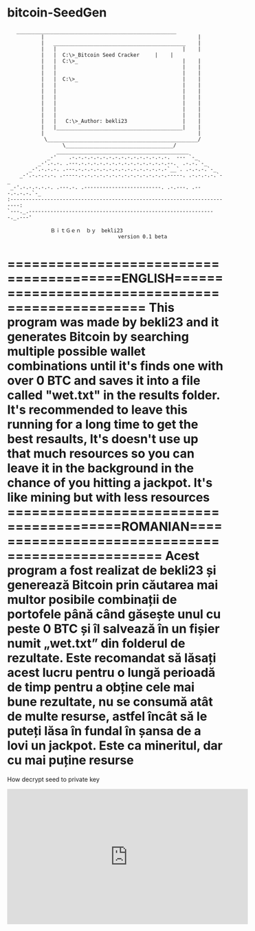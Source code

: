 # bitcoin-SeedGen
       ____________________________________________________
               |                                                  |
               |   ___________________________________________    |
               |   |                                         |    |
               |   |  C:\>_Bitcoin Seed Cracker     |    |
               |   |  C:\>_                                  |    |
               |   |                                         |    |
               |   |                                         |    |
               |   |  C:\>_                                  |    |
               |   |                                         |    |
               |   |                                         |    |
               |   |                                         |    |
               |   |                                         |    |
               |   |                                         |    |
               |   |                                         |    |
               |   |   C:\>_Author: bekli23                  |    |
               |   |_________________________________________|    |
               |                                                  |
                \_________________________________________________/
                      \___________________________________/
                    ___________________________________________
                 _-'    .-.-.-.-.-.-.-.-.-.-.-.-.-.-.-.-.  --- `-_
              _-'.-.-. .---.-.-.-.-.-.-.-.-.-.-.-.-.-.-.--.  .-.-.`-_
           _-'.-.-.-. .---.-.-.-.-.-.-.-.-.-.-.-.-.-.-.-`__`. .-.-.-.`-_
        _-'.-.-.-.-. .-----.-.-.-.-.-.-.-.-.-.-.-.-.-.-.-----. .-.-.-.-.`-_
     _-'.-.-.-.-.-. .---.-. .-------------------------. .-.---. .---.-.-.-.`-_
    :-------------------------------------------------------------------------:
    `---._.-------------------------------------------------------------._.---'

                  ＢｉｔＧｅｎ　ｂｙ　bekli23 
                                        version 0.1 beta
                                        
                                        
  ========================================ENGLISH=================================================
This program was made by bekli23 and it generates Bitcoin by searching multiple possible
wallet combinations until it's finds one with over 0 BTC and saves it into
a file called "wet.txt" in the results folder.
It's recommended to leave this running for a long time to get the best resaults, It's doesn't use up
that much resources so you can leave it in the background in the chance of you hitting a jackpot.
It's like mining but with less resources
========================================ROMANIAN=================================================
Acest program a fost realizat de bekli23 și generează Bitcoin prin căutarea mai multor posibile
combinații de portofele până când găsește unul cu peste 0 BTC și îl salvează în
un fișier numit „wet.txt” din folderul de rezultate.
Este recomandat să lăsați acest lucru pentru o lungă perioadă de timp pentru a obține cele mai bune rezultate, nu se consumă
atât de multe resurse, astfel încât să le puteți lăsa în fundal în șansa de a lovi un jackpot.
Este ca mineritul, dar cu mai puține resurse
=========================================================================================
How decrypt seed to private key
<iframe width="560" height="315" src="https://www.youtube.com/embed/5tDjtDSsluY" frameborder="0" allow="accelerometer; autoplay; clipboard-write; encrypted-media; gyroscope; picture-in-picture" allowfullscreen></iframe>
